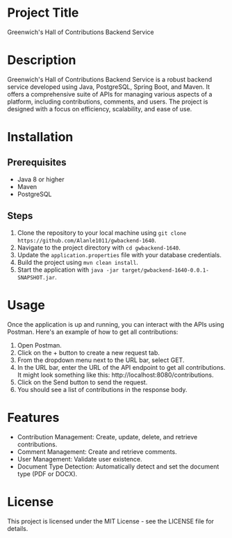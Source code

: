 # Project Title
Greenwich's Hall of Contributions Backend Service

# Description
Greenwich's Hall of Contributions Backend Service is a robust backend service developed using Java, PostgreSQL, Spring Boot, and Maven. It offers a comprehensive suite of APIs for managing various aspects of a platform, including contributions, comments, and users. The project is designed with a focus on efficiency, scalability, and ease of use.

# Installation
## Prerequisites
- Java 8 or higher
- Maven
- PostgreSQL

## Steps
1. Clone the repository to your local machine using `git clone https://github.com/Alanle1011/gwbackend-1640`.
2. Navigate to the project directory with `cd gwbackend-1640`.
3. Update the `application.properties` file with your database credentials.
4. Build the project using `mvn clean install`.
5. Start the application with `java -jar target/gwbackend-1640-0.0.1-SNAPSHOT.jar`.

# Usage
Once the application is up and running, you can interact with the APIs using Postman. Here's an example of how to get all contributions:

1. Open Postman.
2. Click on the + button to create a new request tab.
3. From the dropdown menu next to the URL bar, select GET.
4. In the URL bar, enter the URL of the API endpoint to get all contributions. It might look something like this: http://localhost:8080/contributions.
5. Click on the Send button to send the request.
6. You should see a list of contributions in the response body.

# Features
- Contribution Management: Create, update, delete, and retrieve contributions.
- Comment Management: Create and retrieve comments.
- User Management: Validate user existence.
- Document Type Detection: Automatically detect and set the document type (PDF or DOCX).

# License
This project is licensed under the MIT License - see the LICENSE file for details.
